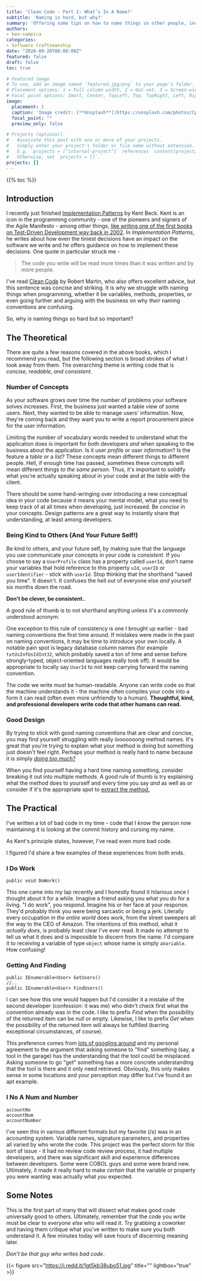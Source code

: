 ```yaml
---
title: 'Clean Code - Part I: What’s In A Name?'
subtitle: 'Naming is hard, but why?'
summary: 'Offering some tips on how to name things so other people, including yourself at a later date, can understand it.'
authors:
- ben-sampica
categories:
- Software Craftsmanship
date: "2020-09-20T00:00:00Z"
featured: false
draft: false
toc: true

# Featured image
# To use, add an image named `featured.jpg/png` to your page's folder.
# Placement options: 1 = Full column width, 2 = Out-set, 3 = Screen-width
# Focal point options: Smart, Center, TopLeft, Top, TopRight, Left, Right, BottomLeft, Bottom, BottomRight
image:
  placement: 2
  caption: 'Image credit: [**Unsplash**](https://unsplash.com/photos/CpkOjOcXdUY)'
  focal_point: ""
  preview_only: false

# Projects (optional).
#   Associate this post with one or more of your projects.
#   Simply enter your project's folder or file name without extension.
#   E.g. `projects = ["internal-project"]` references `content/project/deep-learning/index.md`.
#   Otherwise, set `projects = []`.
projects: []
---
```


{{% toc %}}

## Introduction
I recently just finished [Implementation Patterns](https://www.amazon.com/Implementation-Patterns-Kent-Beck/dp/0321413091) by Kent Beck. Kent is an icon in the programming community - one of the pioneers and signers of the Agile Manifesto - among other things, [like writing one of the first books on Test-Driven Development way back in 2002](https://www.amazon.com/Test-Driven-Development-Kent-Beck/dp/0321146530). In _Implementation Patterns_, he writes about how even the tiniest decisions have an impact on the software we write and he offers guidance on how to implement these decisions. One quote in particular struck me -

> The code you write will be read more times than it was written and by more people.

I've read [Clean Code](https://www.amazon.com/Clean-Code-Handbook-Software-Craftsmanship-ebook/dp/B001GSTOAM) by Robert Martin, who also offers excellent advice, but this sentence was concise and striking. It is why we struggle with naming things when programming, whether it be variables, methods, properties, or even going further and arguing with the business on why _their_ naming conventions are confusing.

So, why _is_ naming things so hard but so important?

## The Theoretical
There are quite a few reasons covered in the above books, which I recommend you read, but the following section is broad strokes of what I took away from them. The overarching theme is writing code that is _concise, readable, and consistent_.

### Number of Concepts
As your software grows over time the number of problems your software solves increases. First, the business just wanted a table view of some users. Next, they wanted to be able to manage users' information. Now, they're coming back and they want you to write a report procurement piece for the user information.

Limiting the number of vocabulary words needed to understand what the application does is important for both developers _and_ when speaking to the business about the application. Is it user _profile_ or user _information_? Is the feature a _table_ or a _list_? These concepts mean different things to different people. Hell, if enough time has passed, sometimes these concepts will mean different things _to the same person_. Thus, it's important to solidify what you're actually speaking about in your code and at the table with the client.

There should be some hand-wringing over introducing a new conceptual idea in your code because it means your mental model, what you need to keep track of at all times when developing, just increased. Be _concise_ in your concepts. Design patterns are a great way to instantly share that understanding, at least among developers.

### Being Kind to Others (And Your Future Self!)
Be kind to others, and your future self, by making sure that the language you use communicate your concepts in your code is _consistent_. If you choose to say a `UserProfile` class has a property called `userId`, don't name your variables that hold reference to this property `uId`, `userID` or `userIdentifier` - stick with `userId`. Stop thinking that the shorthand "saved you time". It doesn't. It confuses the hell out of everyone else _and_ yourself six months down the road.

**Don't be clever, be consistent.**.

A good rule of thumb is to not shorthand anything unless it's a commonly understood acronym.

One exception to this rule of consistency is one I brought up earlier - bad naming conventions the first time around. If mistakes were made in the past on naming conventions, it may be time to introduce your own locally. A notable pain spot is legacy database column names (for example `txtUsInfUsIdInt32`, which probably saved a ton of time and sense before strongly-typed, object-oriented languages really took off). It would be appropriate to locally say `UserId` to not keep carrying forward the naming convention.

The code we write _must_ be human-readable. Anyone can write code so that the machine understands it - the machine often compiles your code into a form it can read (often even more unfriendly to a human). **Thoughtful, kind, and professional developers write code that other humans can read.**

### Good Design
By trying to stick with good naming conventions that are clear and concise, you may find yourself struggling with really _looooooong_ method names. It's great that you're trying to explain what your method is doing but something just doesn't feel right. Perhaps your method is really hard to name because it is simply [_doing too much?_](https://en.wikipedia.org/wiki/Single-responsibility_principle)

When you find yourself having a hard time naming something, consider breaking it out into multiple methods. A good rule of thumb is try explaining what the method does to yourself and every time you say _and_ as well as _or_ consider if it's the appropriate spot to [extract the method.](https://refactoring.guru/extract-method)


## The Practical
I've written a lot of bad code in my time - code that I _know_ the person now maintaining it is looking at the commit history and cursing my name.

As Kent's principle states, however, I've read even more bad code.

I figured I'd share a few examples of these experiences from both ends.

### I Do Work

```
public void DoWork()
```
This one came into my lap recently and I honestly found it hilarious once I thought about it for a while. Imagine a friend asking you what you do for a living. "I do work", you respond. Imagine his or her face at your response. They'd probably think you were being sarcastic or being a jerk. Literally every occupation _in the entire world_ does work, from the street sweepers all the way to the CEO of Amazon. The intentions of this method, what it _actually does_, is probably least clear I've ever read. It made no attempt to tell us what it does and is impossible to discern from the name. I'd compare it to receiving a variable of type `object` whose name is simply `aVariable`. How confusing!

### Getting And Finding

```
public IEnumerable<User> GetUsers()
//..
public IEnumerable<User> FindUsers()
```
I can see how this one would happen but I'd consider it a mistake of the second developer (confession: it was me) who didn't check first what the convention already was in the code. I like to prefix _Find_ when the possibility of the returned item can be null or empty. Likewise, I like to prefix _Get_ when the possibility of the returned item will always be fulfilled (barring exceptional circumstances, of course).

This preference comes from [lots of googling around](https://www.google.com/search?q=find+vs+get&rlz=1C1CHBF_en&oq=Find+vs+Get) and my personal agreement to the argument that asking someone to "find" something (say, a tool in the garage) has the understanding that the tool could be misplaced. Asking someone to go "get" something has a more concrete understanding that the tool is there and it only need retrieved. Obviously, this only makes sense in some locations and your perception may differ but I've found it an apt example.

### I No A Num and Number

```
accountNo
accountNum
accountNumber
```

I've seen this in various different formats but my favorite (/s) was in an accounting system. Variable names, signature parameters, and properties all varied by who wrote the code. This project was the perfect storm for this sort of issue - it had no review code review process, it had multiple developers, and there was significant skill and experience differences between developers. Some were COBOL guys and some were brand new. Ultimately, it made it really hard to make _certain_ that the variable or property you were wanting was actually what _you_ expected.

## Some Notes
This is the first part of many that will dissect what makes good code universally good to others. Ultimately, remember that the code you write must be clear to _everyone else_ who will read it. Try grabbing a coworker and having them critique what you've written to make sure you both understand it. A few minutes today will save hours of discerning meaning later.

_Don't be that guy who writes bad code_.

{{< figure src="https://i.redd.it/1gt5kb38ubo51.jpg" title="" lightbox="true" >}}